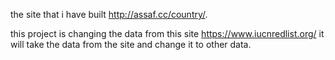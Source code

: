 the site that i have built http://assaf.cc/country/.


this project is changing the data from this site https://www.iucnredlist.org/ 
it will take the data from the site and change it to other data.

